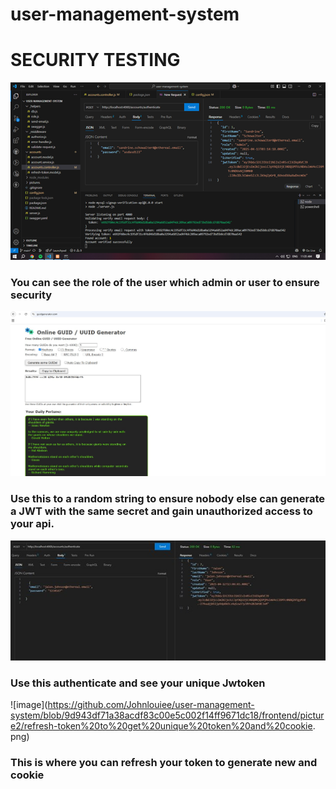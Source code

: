 # user-management-system

# SECURITY TESTING
![image](https://github.com/Johnlouiee/user-management-system/blob/9d943df71a38acdf83c00e5c002f14ff9671dc18/frontend/picture2/authenticate%20security.png)
### You can see the role of the user which admin or user to ensure  security
![image](https://github.com/Johnlouiee/user-management-system/blob/9d943df71a38acdf83c00e5c002f14ff9671dc18/frontend/picture2/guide.jpg)
### Use this to a random string to ensure nobody else can generate a JWT with the same secret and gain unauthorized access to your api.
![image](https://github.com/Johnlouiee/user-management-system/blob/9d943df71a38acdf83c00e5c002f14ff9671dc18/frontend/picture2/authenticate%20using%20jwttoken%20unique.jpg)
### Use this authenticate and see your unique Jwtoken
![image](https://github.com/Johnlouiee/user-management-system/blob/9d943df71a38acdf83c00e5c002f14ff9671dc18/frontend/picture2/refresh-token%20to%20get%20unique%20token%20and%20cookie.
png)
### This is where you can refresh your token to generate new and cookie


